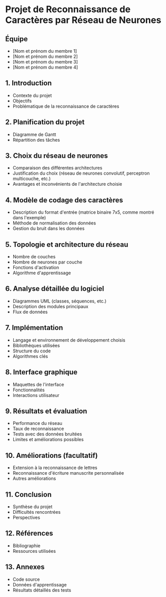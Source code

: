 # Projet de Reconnaissance de Caractères par Réseau de Neurones

## Équipe
- [Nom et prénom du membre 1]
- [Nom et prénom du membre 2]
- [Nom et prénom du membre 3]
- [Nom et prénom du membre 4]

## 1. Introduction
- Contexte du projet
- Objectifs
- Problématique de la reconnaissance de caractères

## 2. Planification du projet
- Diagramme de Gantt
- Répartition des tâches

## 3. Choix du réseau de neurones
- Comparaison des différentes architectures
- Justification du choix (réseau de neurones convolutif, perceptron multicouche, etc.)
- Avantages et inconvénients de l'architecture choisie

## 4. Modèle de codage des caractères
- Description du format d'entrée (matrice binaire 7x5, comme montré dans l'exemple)
- Méthode de normalisation des données
- Gestion du bruit dans les données

## 5. Topologie et architecture du réseau
- Nombre de couches
- Nombre de neurones par couche
- Fonctions d'activation
- Algorithme d'apprentissage

## 6. Analyse détaillée du logiciel
- Diagrammes UML (classes, séquences, etc.)
- Description des modules principaux
- Flux de données

## 7. Implémentation
- Langage et environnement de développement choisis
- Bibliothèques utilisées
- Structure du code
- Algorithmes clés

## 8. Interface graphique
- Maquettes de l'interface
- Fonctionnalités
- Interactions utilisateur

## 9. Résultats et évaluation
- Performance du réseau
- Taux de reconnaissance
- Tests avec des données bruitées
- Limites et améliorations possibles

## 10. Améliorations (facultatif)
- Extension à la reconnaissance de lettres
- Reconnaissance d'écriture manuscrite personnalisée
- Autres améliorations

## 11. Conclusion
- Synthèse du projet
- Difficultés rencontrées
- Perspectives

## 12. Références
- Bibliographie
- Ressources utilisées

## 13. Annexes
- Code source
- Données d'apprentissage
- Résultats détaillés des tests
